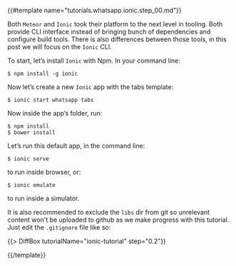 {{#template name="tutorials.whatsapp.ionic.step_00.md"}}

Both `Meteor` and `Ionic` took their platform to the next level in tooling.
Both provide CLI interface instead of bringing bunch of dependencies and configure build tools.
There is also differences between those tools, in this post we will focus on the `Ionic` CLI.

To start, let’s install `Ionic` with Npm. In your command line:

    $ npm install -g ionic

Now let’s create a new `Ionic` app with the tabs template:

    $ ionic start whatsapp tabs

Now inside the app’s folder, run:

    $ npm install
    $ bower install

Let’s run this default app, in the command line:

    $ ionic serve

to run inside browser, or:

    $ ionic emulate

to run inside a simulator.

It is also recommended to exclude the `libs` dir from git so unrelevant content won't be uploaded to github as we make progress with this tutorial. Just edit the `.gitignore` file like so:

{{> DiffBox tutorialName="ionic-tutorial" step="0.2"}}

{{/template}}

